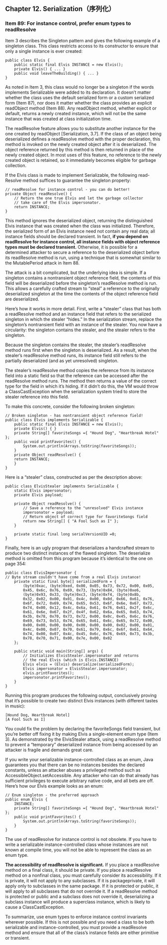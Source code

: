 ## Chapter 12. Serialization（序列化）

### Item 89: For instance control, prefer enum types to readResolve

Item 3 describes the Singleton pattern and gives the following example of a singleton class. This class restricts access to its constructor to ensure that only a single instance is ever created:

```
public class Elvis {
    public static final Elvis INSTANCE = new Elvis();
    private Elvis() { ... }
    public void leaveTheBuilding() { ... }
}
```

As noted in Item 3, this class would no longer be a singleton if the words implements Serializable were added to its declaration. It doesn’t matter whether the class uses the default serialized form or a custom serialized form (Item 87), nor does it matter whether the class provides an explicit readObject method (Item 88). Any readObject method, whether explicit or default, returns a newly created instance, which will not be the same instance that was created at class initialization time.

The readResolve feature allows you to substitute another instance for the one created by readObject [Serialization, 3.7]. If the class of an object being deserialized defines a readResolve method with the proper declaration, this method is invoked on the newly created object after it is deserialized. The object reference returned by this method is then returned in place of the newly created object. In most uses of this feature, no reference to the newly created object is retained, so it immediately becomes eligible for garbage collection.

If the Elvis class is made to implement Serializable, the following read-Resolve method suffices to guarantee the singleton property:

```
// readResolve for instance control - you can do better!
private Object readResolve() {
    // Return the one true Elvis and let the garbage collector
    // take care of the Elvis impersonator.
    return INSTANCE;
}
```

This method ignores the deserialized object, returning the distinguished Elvis instance that was created when the class was initialized. Therefore, the serialized form of an Elvis instance need not contain any real data; all instance fields should be declared transient. In fact, **if you depend on readResolve for instance control, all instance fields with object reference types must be declared transient.** Otherwise, it is possible for a determined attacker to secure a reference to the deserialized object before its readResolve method is run, using a technique that is somewhat similar to the MutablePeriod attack in Item 88.

The attack is a bit complicated, but the underlying idea is simple. If a singleton contains a nontransient object reference field, the contents of this field will be deserialized before the singleton’s readResolve method is run. This allows a carefully crafted stream to “steal” a reference to the originally deserialized singleton at the time the contents of the object reference field are deserialized.

Here’s how it works in more detail. First, write a “stealer” class that has both a readResolve method and an instance field that refers to the serialized singleton in which the stealer “hides.” In the serialization stream, replace the singleton’s nontransient field with an instance of the stealer. You now have a circularity: the singleton contains the stealer, and the stealer refers to the singleton.

Because the singleton contains the stealer, the stealer’s readResolve method runs first when the singleton is deserialized. As a result, when the stealer’s readResolve method runs, its instance field still refers to the partially deserialized (and as yet unresolved) singleton.

The stealer’s readResolve method copies the reference from its instance field into a static field so that the reference can be accessed after the readResolve method runs. The method then returns a value of the correct type for the field in which it’s hiding. If it didn’t do this, the VM would throw a ClassCastException when the serialization system tried to store the stealer reference into this field.

To make this concrete, consider the following broken singleton:

```
// Broken singleton - has nontransient object reference field!
public class Elvis implements Serializable {
    public static final Elvis INSTANCE = new Elvis();
    private Elvis() { }
    private String[] favoriteSongs ={ "Hound Dog", "Heartbreak Hotel" };
    public void printFavorites() {
        System.out.println(Arrays.toString(favoriteSongs));
    }
    private Object readResolve() {
    return INSTANCE;
    }
}
```

Here is a “stealer” class, constructed as per the description above:

```
public class ElvisStealer implements Serializable {
    static Elvis impersonator;
    private Elvis payload;
    
    private Object readResolve() {
        // Save a reference to the "unresolved" Elvis instance
        impersonator = payload;
        // Return object of correct type for favoriteSongs field
        return new String[] { "A Fool Such as I" };
    } 
    
    private static final long serialVersionUID =0;
}
```

Finally, here is an ugly program that deserializes a handcrafted stream to produce two distinct instances of the flawed singleton. The deserialize method is omitted from this program because it’s identical to the one on page 354:

```
public class ElvisImpersonator {
// Byte stream couldn't have come from a real Elvis instance!
    private static final byte[] serializedForm = {
        (byte)0xac, (byte)0xed, 0x00, 0x05, 0x73, 0x72, 0x00, 0x05,
        0x45, 0x6c, 0x76, 0x69, 0x73, (byte)0x84, (byte)0xe6,
        (byte)0x93, 0x33, (byte)0xc3, (byte)0xf4, (byte)0x8b,
        0x32, 0x02, 0x00, 0x01, 0x4c, 0x00, 0x0d, 0x66, 0x61, 0x76,
        0x6f, 0x72, 0x69, 0x74, 0x65, 0x53, 0x6f, 0x6e, 0x67, 0x73,
        0x74, 0x00, 0x12, 0x4c, 0x6a, 0x61, 0x76, 0x61, 0x2f, 0x6c,
        0x61, 0x6e, 0x67, 0x2f, 0x4f, 0x62, 0x6a, 0x65, 0x63, 0x74,
        0x3b, 0x78, 0x70, 0x73, 0x72, 0x00, 0x0c, 0x45, 0x6c, 0x76,
        0x69, 0x73, 0x53, 0x74, 0x65, 0x61, 0x6c, 0x65, 0x72, 0x00,
        0x00, 0x00, 0x00, 0x00, 0x00, 0x00, 0x00, 0x02, 0x00, 0x01,
        0x4c, 0x00, 0x07, 0x70, 0x61, 0x79, 0x6c, 0x6f, 0x61, 0x64,
        0x74, 0x00, 0x07, 0x4c, 0x45, 0x6c, 0x76, 0x69, 0x73, 0x3b,
        0x78, 0x70, 0x71, 0x00, 0x7e, 0x00, 0x02
    };
    
    public static void main(String[] args) {
        // Initializes ElvisStealer.impersonator and returns
        // the real Elvis (which is Elvis.INSTANCE)
        Elvis elvis = (Elvis) deserialize(serializedForm);
        Elvis impersonator = ElvisStealer.impersonator;
        elvis.printFavorites();
        impersonator.printFavorites();
    }
}
```

Running this program produces the following output, conclusively proving that it’s possible to create two distinct Elvis instances (with different tastes in music):

```
[Hound Dog, Heartbreak Hotel]
[A Fool Such as I]
```

You could fix the problem by declaring the favoriteSongs field transient, but you’re better off fixing it by making Elvis a single-element enum type (Item 3). As demonstrated by the ElvisStealer attack, using a readResolve method to prevent a “temporary” deserialized instance from being accessed by an attacker is fragile and demands great care.

If you write your serializable instance-controlled class as an enum, Java guarantees you that there can be no instances besides the declared constants, unless an attacker abuses a privileged method such as AccessibleObject.setAccessible. Any attacker who can do that already has sufficient privileges to execute arbitrary native code, and all bets are off. Here’s how our Elvis example looks as an enum:

```
// Enum singleton - the preferred approach
public enum Elvis {
    INSTANCE;
    private String[] favoriteSongs ={ "Hound Dog", "Heartbreak Hotel" };
    public void printFavorites() {
        System.out.println(Arrays.toString(favoriteSongs));
    }
}
```

The use of readResolve for instance control is not obsolete. If you have to write a serializable instance-controlled class whose instances are not known at compile time, you will not be able to represent the class as an enum type.

**The accessibility of readResolve is significant.** If you place a readResolve method on a final class, it should be private. If you place a readResolve method on a nonfinal class, you must carefully consider its accessibility. If it is private, it will not apply to any subclasses. If it is packageprivate, it will apply only to subclasses in the same package. If it is protected or public, it will apply to all subclasses that do not override it. If a readResolve method is protected or public and a subclass does not override it, deserializing a subclass instance will produce a superclass instance, which is likely to cause a ClassCastException.

To summarize, use enum types to enforce instance control invariants wherever possible. If this is not possible and you need a class to be both serializable and instance-controlled, you must provide a readResolve method and ensure that all of the class’s instance fields are either primitive or transient.


